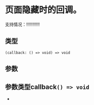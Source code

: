 # 页面隐藏时的回调。
支持情况：!!!!!!!!!!!
## 类型[​](useDidHide.html#类型)
```tsx
(callback: () => void) => void
```

## 参数[​](useDidHide.html#参数)
参数类型callback`() => void`
- 
-
